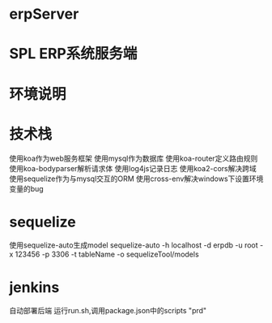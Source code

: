 # erpServer
# SPL ERP系统服务端
# 环境说明

# 技术栈
使用koa作为web服务框架
使用mysql作为数据库
使用koa-router定义路由规则
使用koa-bodyparser解析请求体
使用log4js记录日志
使用koa2-cors解决跨域
使用sequelize作为与mysql交互的ORM
使用cross-env解决windows下设置环境变量的bug

# sequelize
使用sequelize-auto生成model
sequelize-auto -h localhost -d erpdb -u root -x 123456 -p 3306 -t tableName -o sequelizeTool/models

# jenkins
自动部署后端
运行run.sh,调用package.json中的scripts "prd"